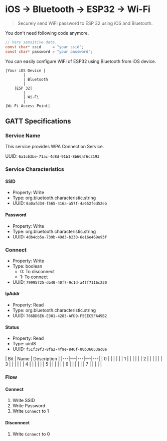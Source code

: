 
# iOS -> Bluetooth -> ESP32 -> Wi-Fi

> Securely send WiFi password to ESP 32 using iOS and Bluetooth.

You don't need following code anymore.

```c
// Very sensitive data.
const char* ssid     = "your ssid";
const char* password = "your password";
```

You can easily configure WiFi of ESP32 using Bluetooth from iOS device.

```
|Your iOS Device |
        |
        | Bluetooth
        |
    |ESP 32|
        |
        | Wi-Fi
        |
|Wi-Fi Access Point|
```

## GATT Specifications

### Service Name

This service provides WPA Connection Service.

UUID: `6a1c63be-71ac-4d8d-91b1-8b66af6c3193`

### Service Characteristics

#### SSID

- Property: Write
- Type: org.bluetooth.characteristic.string
- UUID: `0a0afd34-f565-416a-a57f-4a652fed52eb`

#### Password

- Property: Write
- Type: org.bluetooth.characteristic.string
- UUID: `40b4cb5a-739b-49d3-b230-6e16e469e93f`

### Connect

- Property: Write
- Type: boolean
  - 0: To disconnect
  - 1: To connect
- UUID: `79995725-db40-40f7-9c1d-a4ff7116c230`

#### IpAddr

- Property: Read
- Type: org.bluetooth.characteristic.string
- UUID: `766DD6E6-E301-4283-AFD9-F5EEC5FA49B2`

#### Status

- Property: Read
- Type: uint8
- UUID: `f51f39f3-8fa2-4f9e-846f-00b36053ac0e`

| Bit | Name | Description  |
|---|---|---|---|---|
| 0 |   |   |   |   |
| 1 |   |   |   |   |
| 2 |   |   |   |   |
| 3 |   |   |   |   |
| 4 |   |   |   |   |
| 5 |   |   |   |   |
| 6 |   |   |   |   |
| 7 |   |   |   |   |

### Flow

#### Connect

1. Write SSID
2. Write Password
3. Write `Connect` to 1

#### Disconnect

1. Write `Connect` to 0

